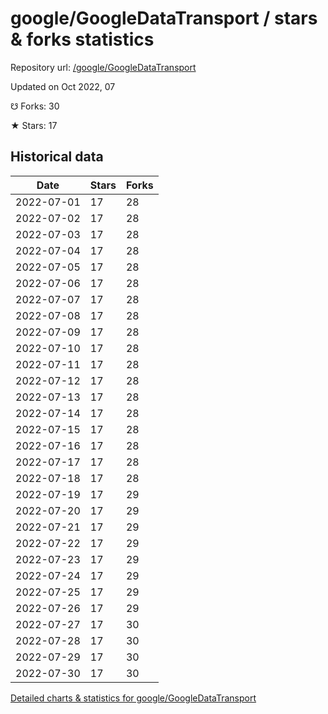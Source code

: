 # google/GoogleDataTransport / stars & forks statistics

Repository url: [/google/GoogleDataTransport](https://github.com/google/GoogleDataTransport)

Updated on Oct 2022, 07

☋ Forks: 30

★ Stars: 17

## Historical data
| Date | Stars | Forks |
|------|-------|-------|
| 2022-07-01 | 17 | 28 | 
| 2022-07-02 | 17 | 28 | 
| 2022-07-03 | 17 | 28 | 
| 2022-07-04 | 17 | 28 | 
| 2022-07-05 | 17 | 28 | 
| 2022-07-06 | 17 | 28 | 
| 2022-07-07 | 17 | 28 | 
| 2022-07-08 | 17 | 28 | 
| 2022-07-09 | 17 | 28 | 
| 2022-07-10 | 17 | 28 | 
| 2022-07-11 | 17 | 28 | 
| 2022-07-12 | 17 | 28 | 
| 2022-07-13 | 17 | 28 | 
| 2022-07-14 | 17 | 28 | 
| 2022-07-15 | 17 | 28 | 
| 2022-07-16 | 17 | 28 | 
| 2022-07-17 | 17 | 28 | 
| 2022-07-18 | 17 | 28 | 
| 2022-07-19 | 17 | 29 | 
| 2022-07-20 | 17 | 29 | 
| 2022-07-21 | 17 | 29 | 
| 2022-07-22 | 17 | 29 | 
| 2022-07-23 | 17 | 29 | 
| 2022-07-24 | 17 | 29 | 
| 2022-07-25 | 17 | 29 | 
| 2022-07-26 | 17 | 29 | 
| 2022-07-27 | 17 | 30 | 
| 2022-07-28 | 17 | 30 | 
| 2022-07-29 | 17 | 30 | 
| 2022-07-30 | 17 | 30 | 


[Detailed charts & statistics for google/GoogleDataTransport](https://reviewgithub.com/rep/google/GoogleDataTransport)
